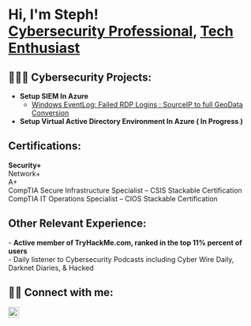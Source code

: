 <h1>Hi, I'm Steph! 
<br/><a <a href="https://www.linkedin.com/in/stephenmsmith27/">Cybersecurity Professional</a>, <a href="https://github.com/CyberChefSteph">Tech Enthusiast</a>

<h2>👨🏾‍💻 Cybersecurity Projects:</h2>

- <b>Setup SIEM In Azure</b>
  - [Windows EventLog: Failed RDP Logins : SourceIP to full GeoData Conversion](https://github.com/CyberChefSteph/Failed-RDP-Logins-Source-IP-to-full-GeoData-Conversion)
- <b>Setup Virtual Active Directory Environment In Azure ( In Progress )</b>
 <!-- - [Image Analysis Middleware](https://github.com/joshmadakor1/4chan-Image-Analysis-Middleware-C964) <b><i>(Potentially NSFW)</b></i> -->

<h2>Certifications:</h2>
 <b>Security+</b><br/><a
 <b>Network+</b><br/><a
 <b>A+</b><br/><a
 <b>CompTIA Secure Infrastructure Specialist – CSIS Stackable Certification</b><br/><a
 <b>CompTIA IT Operations Specialist – CIOS Stackable Certification</b><br/><a

 <h2></h2> 
 
 <h2>Other Relevant Experience:</h2>
 - <b>Active member of TryHackMe.com, ranked in the top 11% percent of users</b><br/><a
  - <b>- Daily listener to Cybersecurity Podcasts including Cyber Wire Daily, Darknet Diaries, & Hacked</b>
<h2> 🤳🏾 Connect with me:</h2>

[<img align="left" alt="StephenSmith | LinkedIn" width="22px" src="https://cdn.jsdelivr.net/npm/simple-icons@v3/icons/linkedin.svg" />][linkedin]

[linkedin]: [https://linkedin.com/in/joshmadakor](https://www.linkedin.com/in/stephenmsmith27/)

<!--
**joshmadakor1/joshmadakor1** is a ✨ _special_ ✨ repository because its `README.md` (this file) appears on your GitHub profile.


Here are some ideas to get you started:

- 🔭 I’m currently working on ...
- 🌱 I’m currently learning ...
- 👯 I’m looking to collaborate on ...
- 🤔 I’m looking for help with ...
- 💬 Ask me about ...
- 📫 How to reach me: ...
- 😄 Pronouns: ...
- ⚡ Fun fact: ...
-->
